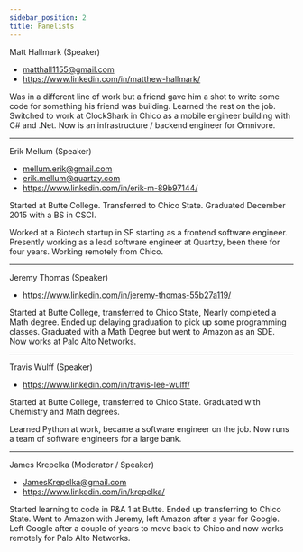```yaml
---
sidebar_position: 2
title: Panelists
---
```


<span id="matt" class="speakerName">Matt Hallmark</span> (Speaker)

* matthall1155@gmail.com
* https://www.linkedin.com/in/matthew-hallmark/

Was in a different line of work but a friend gave him a shot to write some code for something his friend was building. Learned the rest on the job. Switched to work at ClockShark in Chico as a mobile engineer building with C# and .Net. Now is an infrastructure / backend engineer for Omnivore.

---

<span id="erik" class="speakerName">Erik Mellum</span> (Speaker)

* mellum.erik@gmail.com
* erik.mellum@quartzy.com
* https://www.linkedin.com/in/erik-m-89b97144/

Started at Butte College. Transferred to Chico State. Graduated December 2015 with a BS in CSCI.

Worked at a Biotech startup in SF starting as a frontend software engineer.
Presently working as a lead software engineer at Quartzy, been there for four years. Working remotely from Chico.

---

<span id="jeremy" class="speakerName">Jeremy Thomas</span> (Speaker)

* https://www.linkedin.com/in/jeremy-thomas-55b27a119/

Started at Butte College, transferred to Chico State, Nearly completed a Math degree. Ended up delaying graduation to pick up some programming classes. Graduated with a Math Degree but went to Amazon as an SDE. Now works at Palo Alto Networks.

---

<span id="travis" class="speakerName">Travis Wulff</span> (Speaker)

* https://www.linkedin.com/in/travis-lee-wulff/

Started at Butte College, transferred to Chico State. Graduated with Chemistry and Math degrees.

Learned Python at work, became a software engineer on the job. Now runs a team of software engineers for a large bank.

---

<span id="james" class="speakerName">James Krepelka</span> (Moderator / Speaker)

* JamesKrepelka@gmail.com
* https://www.linkedin.com/in/krepelka/

Started learning to code in P&A 1 at Butte. Ended up transferring to Chico State. Went to Amazon with Jeremy, left Amazon after a year for Google. Left Google after a couple of years to move back to Chico and now works remotely for Palo Alto Networks.
